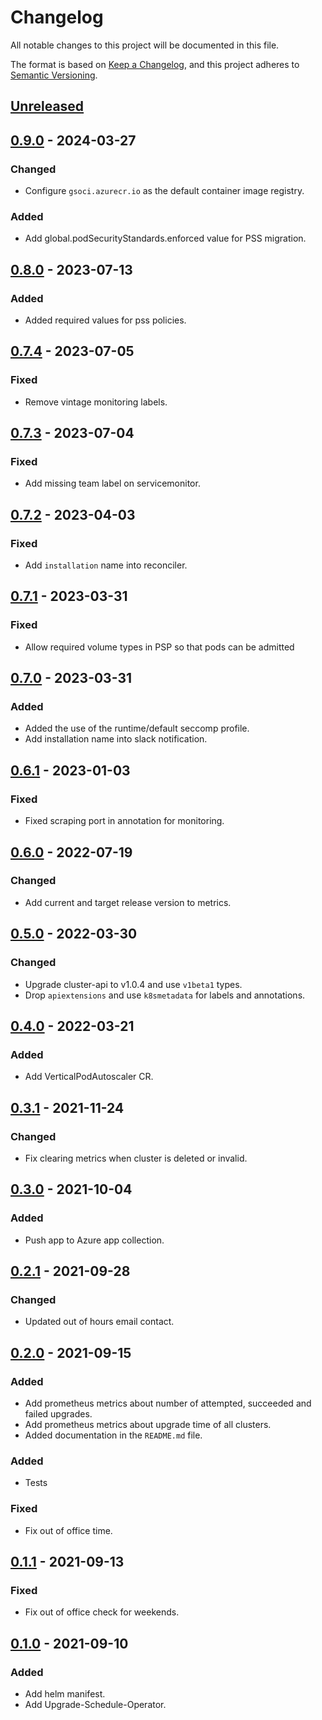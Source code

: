 # Changelog

All notable changes to this project will be documented in this file.

The format is based on [Keep a Changelog](https://keepachangelog.com/en/1.0.0/),
and this project adheres to [Semantic Versioning](https://semver.org/spec/v2.0.0.html).


## [Unreleased]

## [0.9.0] - 2024-03-27

### Changed

- Configure `gsoci.azurecr.io` as the default container image registry.

### Added

- Add global.podSecurityStandards.enforced value for PSS migration.

## [0.8.0] - 2023-07-13

### Added 

- Added required values for pss policies.

## [0.7.4] - 2023-07-05

### Fixed

- Remove vintage monitoring labels.

## [0.7.3] - 2023-07-04

### Fixed

- Add missing team label on servicemonitor.

## [0.7.2] - 2023-04-03

### Fixed

- Add `installation` name into reconciler.

## [0.7.1] - 2023-03-31

### Fixed

- Allow required volume types in PSP so that pods can be admitted

## [0.7.0] - 2023-03-31

### Added

- Added the use of the runtime/default seccomp profile.
- Add installation name into slack notification.

## [0.6.1] - 2023-01-03

### Fixed

- Fixed scraping port in annotation for monitoring.

## [0.6.0] - 2022-07-19

### Changed

- Add current and target release version to metrics.

## [0.5.0] - 2022-03-30

### Changed

- Upgrade cluster-api to v1.0.4 and use `v1beta1` types.
- Drop `apiextensions` and use `k8smetadata` for labels and annotations.

## [0.4.0] - 2022-03-21

### Added

- Add VerticalPodAutoscaler CR.

## [0.3.1] - 2021-11-24

### Changed

- Fix clearing metrics when cluster is deleted or invalid.

## [0.3.0] - 2021-10-04

### Added
- Push app to Azure app collection. 

## [0.2.1] - 2021-09-28

### Changed

- Updated out of hours email contact.

## [0.2.0] - 2021-09-15


### Added

- Add prometheus metrics about number of attempted, succeeded and failed upgrades.
- Add prometheus metrics about upgrade time of all clusters.
- Added documentation in the `README.md` file.

### Added

- Tests

### Fixed

- Fix out of office time.

## [0.1.1] - 2021-09-13

### Fixed

- Fix out of office check for weekends.

## [0.1.0] - 2021-09-10

### Added

- Add helm manifest.
- Add Upgrade-Schedule-Operator.


[Unreleased]: https://github.com/giantswarm/upgrade-schedule-operator/compare/v0.9.0...HEAD
[0.9.0]: https://github.com/giantswarm/upgrade-schedule-operator/compare/v0.8.0...v0.9.0
[0.8.0]: https://github.com/giantswarm/upgrade-schedule-operator/compare/v0.7.4...v0.8.0
[0.7.4]: https://github.com/giantswarm/upgrade-schedule-operator/compare/v0.7.3...v0.7.4
[0.7.3]: https://github.com/giantswarm/upgrade-schedule-operator/compare/v0.7.2...v0.7.3
[0.7.2]: https://github.com/giantswarm/upgrade-schedule-operator/compare/v0.7.1...v0.7.2
[0.7.1]: https://github.com/giantswarm/upgrade-schedule-operator/compare/v0.7.0...v0.7.1
[0.7.0]: https://github.com/giantswarm/upgrade-schedule-operator/compare/v0.6.1...v0.7.0
[0.6.1]: https://github.com/giantswarm/upgrade-schedule-operator/compare/v0.6.0...v0.6.1
[0.6.0]: https://github.com/giantswarm/upgrade-schedule-operator/compare/v0.5.0...v0.6.0
[0.5.0]: https://github.com/giantswarm/upgrade-schedule-operator/compare/v0.4.0...v0.5.0
[0.4.0]: https://github.com/giantswarm/upgrade-schedule-operator/compare/v0.3.1...v0.4.0
[0.3.1]: https://github.com/giantswarm/upgrade-schedule-operator/compare/v0.3.0...v0.3.1
[0.3.0]: https://github.com/giantswarm/upgrade-schedule-operator/compare/v0.2.1...v0.3.0
[0.2.1]: https://github.com/giantswarm/upgrade-schedule-operator/compare/v0.2.0...v0.2.1
[0.2.0]: https://github.com/giantswarm/upgrade-schedule-operator/compare/v0.1.1...v0.2.0
[0.1.1]: https://github.com/giantswarm/upgrade-schedule-operator/compare/v0.1.0...v0.1.1
[0.1.0]: https://github.com/giantswarm/upgrade-schedule-operator/releases/tag/v0.1.0
